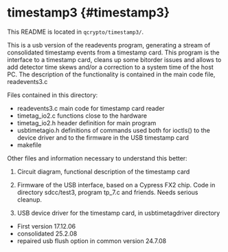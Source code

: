 timestamp3 {#timestamp3}
====

This README is located in `qcrypto/timestamp3/`.

This is a usb version of the readevents program, generating a stream of
consolidated timestamp events from a timestamp card. This program is the
interface to a timestamp card, cleans up some bitorder issues and allows to
add detector time skews and/or a correction to a system time of the host 
PC. The description of the functionality is contained in the main code file,
readevents3.c

Files contained in this directory:

* readevents3.c      main code for timestamp card reader
* timetag_io2.c	   functions close to the hardware 
* timetag_io2.h      header definition for main program
* usbtimetagio.h     definitions of commands used both for ioctls() to the device driver and to the firmware in the USB timestamp card
* makefile	   

Other files and information necessary to understand this better:

1. Circuit diagram, functional description of the timestamp card

2. Firmware of the USB interface, based on a Cypress FX2 chip. Code in
   directory sdcc/test3, program tp_7.c and friends. Needs serious cleanup.

3. USB device driver for the timestamp card, in usbtimetagdriver directory


* First version 17.12.06
* consolidated 25.2.08
* repaired usb flush option in common version 24.7.08
